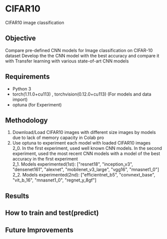 # CIFAR10
CIFAR10 image classification

## Objective
Compare pre-defined CNN models for Image classification on CIFAR-10 dataset
Develop the the CNN model with the best accuracy and compare it with Transfer learning with various state-of-art CNN models

## Requirements
- Python 3
- torch(1.11.0+cu113) , torchvision(0.12.0+cu113) (For models and data import)
- optuna (for Experiment)

## Methodology
1. Download/Load CIFAR10 images with different size images by models due to lack of memory capacity in Colab pro
2. Use optuna to experiment each model with loaded CIFAR10 images </br>
  2_0. In the first experiment, used well known CNN models. In the second experiment, used the most recent CNN models with a model of the best accuracy in the first experiment </br>
  2_1. Models experimented(1st): ["resnet18", "inception_v3", "densenet161", "alexnet", "mobilenet_v3_large", "vgg16", "mnasnet1_0"]</br>
  2_2. Models experimented(2nd): ["efficientnet_b5", "convnext_base", "vit_b_16", "mnasnet1_0", "regnet_y_8gf"]</br>
  
## Results


## How to train and test(predict)

## Future Improvements
